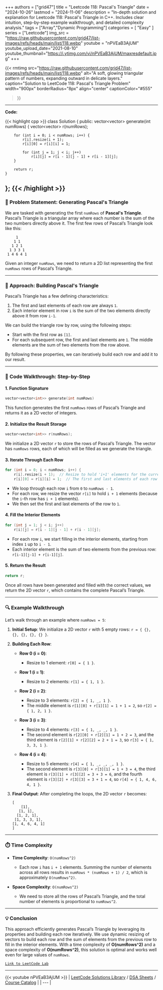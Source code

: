 
+++
authors = ["grid47"]
title = "Leetcode 118: Pascal's Triangle"
date = "2024-10-26"
lastmod = "2024-11-06"
description = "In-depth solution and explanation for Leetcode 118: Pascal's Triangle in C++. Includes clear intuition, step-by-step example walkthrough, and detailed complexity analysis."
tags = ["Array","Dynamic Programming"]
categories = [
    "Easy"
]
series = ["Leetcode"]
img_src = "https://raw.githubusercontent.com/grid47/list-images/refs/heads/main/list/118.webp"
youtube = "nPVEaB3AjUM"
youtube_upload_date="2021-08-10"
youtube_thumbnail="https://i.ytimg.com/vi/nPVEaB3AjUM/maxresdefault.jpg"
+++


{{< rmtimg 
    src="https://raw.githubusercontent.com/grid47/list-images/refs/heads/main/list/118.webp" 
    alt="A soft, glowing triangular pattern of numbers, expanding outward in delicate layers."
    caption="Solution to LeetCode 118: Pascal's Triangle Problem"
    width="900px"
    borderRadius="8px"
    align="center" 
    captionColor="#555"
>}}
---
**Code:**

{{< highlight cpp >}}
class Solution {
public:
    vector<vector<int>> generate(int numRows) {
          vector<vector<int>> r(numRows);

        for (int i = 0; i < numRows; i++) {
            r[i].resize(i + 1);
            r[i][0] = r[i][i] = 1;
  
            for (int j = 1; j < i; j++)
                r[i][j] = r[i - 1][j - 1] + r[i - 1][j];
        }
        
        return r;      
    }
};
{{< /highlight >}}
---

### 🌟 **Problem Statement: Generating Pascal's Triangle**

We are tasked with generating the first `numRows` of **Pascal's Triangle**. Pascal’s Triangle is a triangular array where each number is the sum of the two numbers directly above it. The first few rows of Pascal’s Triangle look like this:

```
     1
    1 1
   1 2 1
  1 3 3 1
 1 4 6 4 1
```

Given an integer `numRows`, we need to return a 2D list representing the first `numRows` rows of Pascal’s Triangle.

---

### 🧠 **Approach: Building Pascal's Triangle**

Pascal’s Triangle has a few defining characteristics:
1. The first and last elements of each row are always `1`.
2. Each interior element in row `i` is the sum of the two elements directly above it from row `i-1`.

We can build the triangle row by row, using the following steps:
- Start with the first row as `[1]`.
- For each subsequent row, the first and last elements are `1`. The middle elements are the sum of two elements from the row above.
  
By following these properties, we can iteratively build each row and add it to our result.

---

### 🚀 **Code Walkthrough: Step-by-Step**

#### 1. **Function Signature**
```cpp
vector<vector<int>> generate(int numRows)
```
This function generates the first `numRows` rows of Pascal’s Triangle and returns it as a 2D vector of integers.

#### 2. **Initialize the Result Storage**
```cpp
vector<vector<int>> r(numRows);
```
We initialize a 2D vector `r` to store the rows of Pascal’s Triangle. The vector has `numRows` rows, each of which will be filled as we generate the triangle.

#### 3. **Iterate Through Each Row**
```cpp
for (int i = 0; i < numRows; i++) {
    r[i].resize(i + 1);  // Resize to hold 'i+1' elements for the current row
    r[i][0] = r[i][i] = 1;  // The first and last elements of each row are always 1
```
- We loop through each row `i` from `0` to `numRows - 1`.
- For each row, we resize the vector `r[i]` to hold `i + 1` elements (because the `i`-th row has `i + 1` elements).
- We then set the first and last elements of the row to `1`.

#### 4. **Fill the Interior Elements**
```cpp
for (int j = 1; j < i; j++)
    r[i][j] = r[i - 1][j - 1] + r[i - 1][j];
```
- For each row `i`, we start filling in the interior elements, starting from index `1` up to `i - 1`.
- Each interior element is the sum of two elements from the previous row: `r[i-1][j-1] + r[i-1][j]`.

#### 5. **Return the Result**
```cpp
return r;
```
Once all rows have been generated and filled with the correct values, we return the 2D vector `r`, which contains the complete Pascal’s Triangle.

---

### 🔍 **Example Walkthrough**

Let’s walk through an example where `numRows = 5`:

1. **Initial Setup**:
   We initialize a 2D vector `r` with 5 empty rows: `r = { {}, {}, {}, {}, {} }`.

2. **Building Each Row**:

   - **Row 0 (i = 0)**: 
     - Resize to 1 element: `r[0] = { 1 }`.
   
   - **Row 1 (i = 1)**:
     - Resize to 2 elements: `r[1] = { 1, 1 }`.
   
   - **Row 2 (i = 2)**:
     - Resize to 3 elements: `r[2] = { 1, _, 1 }`.
     - The middle element is `r[1][0] + r[1][1] = 1 + 1 = 2`, so `r[2] = { 1, 2, 1 }`.
   
   - **Row 3 (i = 3)**:
     - Resize to 4 elements: `r[3] = { 1, _, _, 1 }`.
     - The second element is `r[2][0] + r[2][1] = 1 + 2 = 3`, and the third element is `r[2][1] + r[2][2] = 2 + 1 = 3`, so `r[3] = { 1, 3, 3, 1 }`.
   
   - **Row 4 (i = 4)**:
     - Resize to 5 elements: `r[4] = { 1, _, _, _, 1 }`.
     - The second element is `r[3][0] + r[3][1] = 1 + 3 = 4`, the third element is `r[3][1] + r[3][2] = 3 + 3 = 6`, and the fourth element is `r[3][2] + r[3][3] = 3 + 1 = 4`, so `r[4] = { 1, 4, 6, 4, 1 }`.

3. **Final Output**:
   After completing the loops, the 2D vector `r` becomes:
   ```
   [
       [1],
      [1, 1],
     [1, 2, 1],
    [1, 3, 3, 1],
   [1, 4, 6, 4, 1]
   ]
   ```

---

### ⏱️ **Time Complexity**

- **Time Complexity**: `O(numRows^2)`
  - Each row `i` has `i + 1` elements. Summing the number of elements across all rows results in `numRows * (numRows + 1) / 2`, which is approximately `O(numRows^2)`.

- **Space Complexity**: `O(numRows^2)`
  - We need to store all the rows of Pascal’s Triangle, and the total number of elements is proportional to `numRows^2`.

---

### 💡 **Conclusion**

This approach efficiently generates Pascal’s Triangle by leveraging its properties and building each row iteratively. We use dynamic resizing of vectors to build each row and the sum of elements from the previous row to fill in the interior elements. With a time complexity of **O(numRows^2)** and a space complexity of **O(numRows^2)**, this solution is optimal and works well even for large values of `numRows`.

[`Link to LeetCode Lab`](https://leetcode.com/problems/pascals-triangle/description/)

---
{{< youtube nPVEaB3AjUM >}}
| [LeetCode Solutions Library](https://grid47.xyz/leetcode/) / [DSA Sheets](https://grid47.xyz/sheets/) / [Course Catalog](https://grid47.xyz/courses/) |
| --- |
